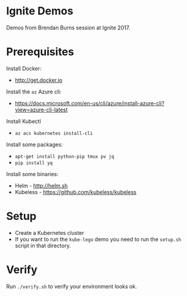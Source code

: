 # Ignite Demos

Demos from Brendan Burns session at Ignite 2017.

# Prerequisites
Install Docker:
   * http://get.docker.io

Install the `az` Azure cli:
   * https://docs.microsoft.com/en-us/cli/azure/install-azure-cli?view=azure-cli-latest

Install Kubectl
   * `az acs kubernetes install-cli`

Install some packages:
   * `apt-get install python-pip tmux pv jq`
   * `pip install yq`

Install some binaries:
   * Helm - http://helm.sh
   * Kubeless - https://github.com/kubeless/kubeless

# Setup
   * Create a Kubernetes cluster
   * If you want to run the `kube-lego` demo you need to run the `setup.sh` script in that directory.

# Verify
Run `./verify.sh` to verify your environment looks ok.
